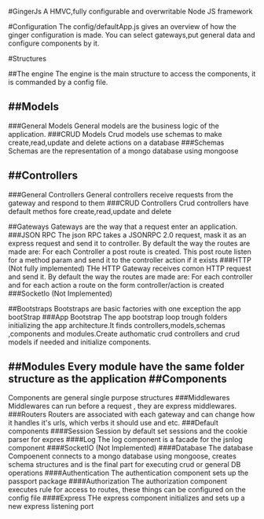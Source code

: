 #GingerJs
    A HMVC,fully configurable and overwritable Node JS framework

#Configuration
	The config/defaultApp.js gives an overview of how the ginger configuration is made. You can select gateways,put general data and configure components by it.

#Structures

##The engine
    The engine is the main structure to access the components, it is commanded by a config file.

##Models
---
###General Models
    General models are the business logic of the application.
###CRUD Models
    Crud models use schemas to make create,read,update and delete actions on a database
###Schemas
	Schemas are the representation of a mongo database using mongoose

##Controllers
---
###General Controllers
	General controllers receive requests from the gateway and respond to them
###CRUD Controllers
	Crud controllers have default methos fore create,read,update and delete

##Gateways
	Gateways are the way that a request enter an application.
###JSON RPC 
	The json RPC takes a JSONRPC 2.0 request, mask it as an express request and send it to controller.
	By default the way the routes are made are:
		For each Controller a post route is created.
		This post route listen for a method param and send it to the controller action if it exists
###HTTP (Not fully implemented)
	THe HTTP Gateway receives comon HTTP request and send it.
	By default the way the routes are made are:
		For each controller and for each action a route on the form controller/action is created
###SocketIo (Not Implemented)

##Bootstraps
	Bootstraps are basic factories with one exception the app bootStrap
###App Bootstrap
	The app bootstrap loop trough folders initializing the app architecture.It finds controllers,models,schemas ,components and modules.Create authomatic crud controllers and crud models if needed and initialize components.

##Modules
	Every module have the same folder structure as the application
##Components
---
Components are general single purpose structures
###Middlewares
	Middlewares can run before a request , they are express middlewares.
###Routers
	Routers are associated with each gateway and can change  how it handles it's urls, which verbs it should use and etc.
###Default components
####Session
	Session by default set sessions and the cookie parser for expres
####Log
	The log component is a facade for the jsnlog component
####SocketIO (Not Implemented)
####Database
	The database Compoenent connects to a mongo database using mongoose, creates schema structures and is the final part for executing crud or general DB operations
####Authentication
	The authentication component sets up the passport package
####Authorization
	The authorization component executes rule for access to routes, these things can be configured on the config file
####Express
	THe express component initializes and sets up a new express listening port

